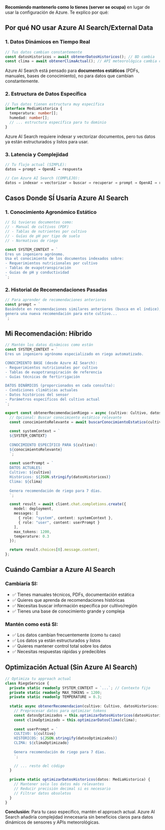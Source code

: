 **Recomiendo mantenerlo como lo tienes (server se ocupa)** en lugar de usar la configuración de Azure. Te explico por qué:

## **Por qué NO usar Azure AI Search/External Data**

### 1. **Datos Dinámicos en Tiempo Real**
```typescript
// Tus datos cambian constantemente
const datosHistoricos = await obtenerDatosHistoricos(); // BD cambia
const clima = await obtenerClimaActual(); // API meteorológica cambia cada hora
```

Azure AI Search está pensado para **documentos estáticos** (PDFs, manuales, bases de conocimiento), no para datos que cambian constantemente.

### 2. **Estructura de Datos Específica**
```typescript
// Tus datos tienen estructura muy específica
interface MediaHistorica {
  temperatura: number[];
  humedad: number[];
  // ... estructura específica para tu dominio
}
```

Azure AI Search requiere indexar y vectorizar documentos, pero tus datos ya están estructurados y listos para usar.

### 3. **Latencia y Complejidad**
```typescript
// Tu flujo actual (SIMPLE):
datos → prompt → OpenAI → respuesta

// Con Azure AI Search (COMPLEJO):
datos → indexar → vectorizar → buscar → recuperar → prompt → OpenAI → respuesta
```

## **Casos Donde SÍ Usaría Azure AI Search**

### 1. **Conocimiento Agronómico Estático**
```typescript
// Si tuvieras documentos como:
// - Manual de cultivos (PDF)
// - Tablas de nutrientes por cultivo
// - Guías de pH por tipo de suelo
// - Normativas de riego

const SYSTEM_CONTEXT = `
Eres un ingeniero agrónomo. 
Usa el conocimiento de los documentos indexados sobre:
- Requerimientos nutricionales por cultivo
- Tablas de evapotranspiración
- Guías de pH y conductividad
`;
```

### 2. **Historial de Recomendaciones Pasadas**
```typescript
// Para aprender de recomendaciones anteriores
const prompt = `
Basándote en recomendaciones similares anteriores (busca en el índice),
genera una nueva recomendación para este cultivo...
`;
```

## **Mi Recomendación: Híbrido**

```typescript
// Mantén los datos dinámicos como están
const SYSTEM_CONTEXT = `
Eres un ingeniero agrónomo especializado en riego automatizado.

CONOCIMIENTO BASE (desde Azure AI Search):
- Requerimientos nutricionales por cultivo
- Tablas de evapotranspiración de referencia
- Guías técnicas de fertirrigación

DATOS DINÁMICOS (proporcionados en cada consulta):
- Condiciones climáticas actuales
- Datos históricos del sensor
- Parámetros específicos del cultivo actual
`;

export const obtenerRecomendacionRiego = async (cultivo: Cultivo, datosHistoricos: MediaHistorica, clima: string) => {
  // Opcional: Buscar conocimiento estático relevante
  const conocimientoRelevante = await buscarConocimientoEstatico(cultivo);
  
  const systemContext = `
  ${SYSTEM_CONTEXT}
  
  CONOCIMIENTO ESPECÍFICO PARA ${cultivo}:
  ${conocimientoRelevante}
  `;
  
  const userPrompt = `
  DATOS ACTUALES:
  Cultivo: ${cultivo}
  Históricos: ${JSON.stringify(datosHistoricos)}
  Clima: ${clima}
  
  Genera recomendación de riego para 7 días.
  `;

  const result = await client.chat.completions.create({
    model: deployment,
    messages: [
      { role: "system", content: systemContext },
      { role: "user", content: userPrompt }
    ],
    max_tokens: 1200,
    temperature: 0.3
  });

  return result.choices[0].message.content;
};
```

## **Cuándo Cambiar a Azure AI Search**

### **Cambiaría SI:**
- ✅ Tienes manuales técnicos, PDFs, documentación estática
- ✅ Quieres que aprenda de recomendaciones históricas
- ✅ Necesitas buscar información específica por cultivo/región
- ✅ Tienes una base de conocimiento grande y compleja

### **Mantén como está SI:**
- ✅ Los datos cambian frecuentemente (como tu caso)
- ✅ Los datos ya están estructurados y listos
- ✅ Quieres mantener control total sobre los datos
- ✅ Necesitas respuestas rápidas y predecibles

## **Optimización Actual (Sin Azure AI Search)**

```typescript
// Optimiza tu approach actual
class RiegoService {
  private static readonly SYSTEM_CONTEXT = `...`; // Contexto fijo
  private static readonly MAX_TOKENS = 1200;
  private static readonly TEMPERATURE = 0.3;
  
  static async obtenerRecomendacion(cultivo: Cultivo, datosHistoricos: MediaHistorica, clima: string) {
    // Preprocesar datos para optimizar tokens
    const datosOptimizados = this.optimizarDatosHistoricos(datosHistoricos);
    const climaOptimizado = this.optimizarDatosClima(clima);
    
    const userPrompt = `
    CULTIVO: ${cultivo}
    HISTÓRICOS: ${JSON.stringify(datosOptimizados)}
    CLIMA: ${climaOptimizado}
    
    Genera recomendación de riego para 7 días.
    `;
    
    // ... resto del código
  }
  
  private static optimizarDatosHistoricos(datos: MediaHistorica) {
    // Mantener solo los datos más relevantes
    // Reducir precisión decimal si es necesario
    // Filtrar datos obsoletos
  }
}
```

**Conclusión**: Para tu caso específico, mantén el approach actual. Azure AI Search añadiría complejidad innecesaria sin beneficios claros para datos dinámicos de sensores y APIs meteorológicas.